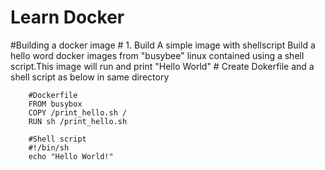 # Learn Docker
  #Building a docker image
    # 1. Build A simple image with shellscript 
    Build a hello word docker images from "busybee" linux contained using a shell script.This image will run and print "Hello World"
      # Create Dokerfile and a shell script as below in same directory 
                
        #Dockerfile
        FROM busybox
        COPY /print_hello.sh /
        RUN sh /print_hello.sh
        
        #Shell script
        #!/bin/sh
        echo "Hello World!"
      
